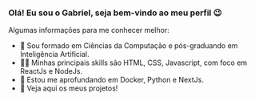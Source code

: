 ### Olá! Eu sou o Gabriel, seja bem-vindo ao meu perfil 😉

Algumas informações para me conhecer melhor:

- 🔭 Sou formado em Ciências da Computação e pós-graduando em Inteligência Artificial.
- 👨‍💻 Minhas principais skills são HTML, CSS, Javascript, com foco em ReactJs e NodeJs.
- 🎢 Estou me aprofundando em Docker, Python e NextJs.
- 👀 Veja aqui os meus projetos!
